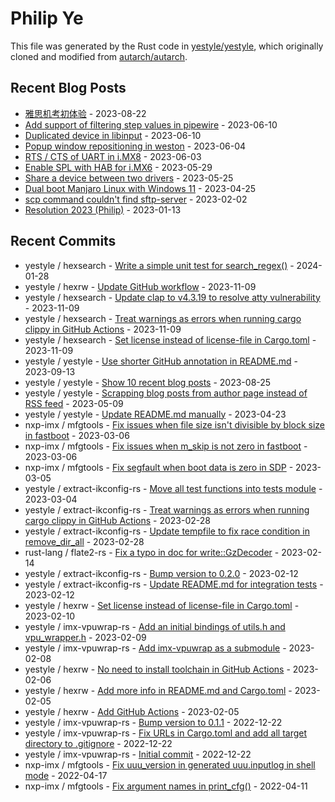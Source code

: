 
# Philip Ye

This file was generated by the Rust code in
[yestyle/yestyle](https://github.com/yestyle/yestyle), which originally cloned and modified from
[autarch/autarch](https://github.com/autarch/autarch).

## Recent Blog Posts

- [雅思机考初体验](https://blog.lancitou.net/first-computer-based-ielts/) - 2023-08-22
- [Add support of filtering step values in pipewire](https://blog.lancitou.net/add-support-of-filtering-step-values-in-pipewire/) - 2023-06-10
- [Duplicated device in libinput](https://blog.lancitou.net/duplicated-device-in-libinput/) - 2023-06-10
- [Popup window repositioning in weston](https://blog.lancitou.net/popup-window-repositioning-in-weston/) - 2023-06-04
- [RTS / CTS of UART in i.MX8](https://blog.lancitou.net/rts-cts-of-uart-in-imx8/) - 2023-06-03
- [Enable SPL with HAB for i.MX6](https://blog.lancitou.net/enable-spl-with-hab-for-imx6/) - 2023-05-29
- [Share a device between two drivers](https://blog.lancitou.net/share-a-device-between-two-drivers/) - 2023-05-25
- [Dual boot Manjaro Linux with Windows 11](https://blog.lancitou.net/dual-boot-manjaro-linux-with-windows-11/) - 2023-04-25
- [scp command couldn't find sftp-server](https://blog.lancitou.net/scp-command-couldnt-find-sftp-server/) - 2023-02-02
- [Resolution 2023 (Philip)](https://blog.lancitou.net/resolution-2023-philip/) - 2023-01-13


## Recent Commits

- yestyle / hexsearch - [Write a simple unit test for search_regex()](https://github.com/yestyle/hexsearch/commit/af7fe9659f45d01e2c9081c31bf6a8c031ba0285) - 2024-01-28
- yestyle / hexrw - [Update GitHub workflow](https://github.com/yestyle/hexrw/commit/69586a8ce6e332257d825dbaef346289a27c4a0d) - 2023-11-09
- yestyle / hexsearch - [Update clap to v4.3.19 to resolve atty vulnerability](https://github.com/yestyle/hexsearch/commit/cb4a2c060b8d70ce4b586f830feb993b4cff0c70) - 2023-11-09
- yestyle / hexsearch - [Treat warnings as errors when running cargo clippy in GitHub Actions](https://github.com/yestyle/hexsearch/commit/f92d687ae4f246208bca6a3b581d24563986e168) - 2023-11-09
- yestyle / hexsearch - [Set license instead of license-file in Cargo.toml](https://github.com/yestyle/hexsearch/commit/0be42d387e5b3d74beb717a2bf028829473519c6) - 2023-11-09
- yestyle / yestyle - [Use shorter GitHub annotation in README.md](https://github.com/yestyle/yestyle/commit/b9bbddf28d5fc37c65cfc485187c7bbff9de3000) - 2023-09-13
- yestyle / yestyle - [Show 10 recent blog posts](https://github.com/yestyle/yestyle/commit/9ee096c9cc946f3eee5e257ad5811cc39be8f3a9) - 2023-08-25
- yestyle / yestyle - [Scrapping blog posts from author page instead of RSS feed](https://github.com/yestyle/yestyle/commit/5e916f074c13724ed31788065ef8e36399275210) - 2023-05-09
- yestyle / yestyle - [Update README.md manually](https://github.com/yestyle/yestyle/commit/5881fb8f718a3d8c5f94738b5bfaaacfec7a7302) - 2023-04-23
- nxp-imx / mfgtools - [Fix issues when file size isn't divisible by block size in fastboot](https://github.com/nxp-imx/mfgtools/commit/8c52019d305895401a053d2f73cacfbd671ed24f) - 2023-03-06
- nxp-imx / mfgtools - [Fix issues when m_skip is not zero in fastboot](https://github.com/nxp-imx/mfgtools/commit/e995872533fe9ef156a65d1f3ea830b8083b22c3) - 2023-03-06
- nxp-imx / mfgtools - [Fix segfault when boot data is zero in SDP](https://github.com/nxp-imx/mfgtools/commit/a35cb8de99300b8a135caf95917b0782c2bede89) - 2023-03-05
- yestyle / extract-ikconfig-rs - [Move all test functions into tests module](https://github.com/yestyle/extract-ikconfig-rs/commit/3ed2015bd474f4d74f6917ca962eb5c61f57353e) - 2023-03-04
- yestyle / extract-ikconfig-rs - [Treat warnings as errors when running cargo clippy in GitHub Actions](https://github.com/yestyle/extract-ikconfig-rs/commit/58560dabc51a06fd82226151a4b34651882a51cb) - 2023-02-28
- yestyle / extract-ikconfig-rs - [Update tempfile to fix race condition in remove_dir_all](https://github.com/yestyle/extract-ikconfig-rs/commit/f8eb1e87cb7ba13082c1ceb3f5f0340babbd0ddd) - 2023-02-28
- rust-lang / flate2-rs - [Fix a typo in doc for write::GzDecoder](https://github.com/rust-lang/flate2-rs/commit/146b12cb9720e336ffaadad82f2b77020c1ab11a) - 2023-02-14
- yestyle / extract-ikconfig-rs - [Bump version to 0.2.0](https://github.com/yestyle/extract-ikconfig-rs/commit/1bace321d72afc7d91e3f082170b291cba22baf7) - 2023-02-12
- yestyle / extract-ikconfig-rs - [Update README.md for integration tests](https://github.com/yestyle/extract-ikconfig-rs/commit/fbc406ae346a53a14b2c1f41cdd263c1150bd4bf) - 2023-02-12
- yestyle / hexrw - [Set license instead of license-file in Cargo.toml](https://github.com/yestyle/hexrw/commit/cb041b93542f3d24cb1daf4bbcc6837cb034ccaf) - 2023-02-10
- yestyle / imx-vpuwrap-rs - [Add an initial bindings of utils.h and vpu_wrapper.h](https://github.com/yestyle/imx-vpuwrap-rs/commit/a3378fa0cf3da73b5e762e3d7bb867a7a834dafc) - 2023-02-09
- yestyle / imx-vpuwrap-rs - [Add imx-vpuwrap as a submodule](https://github.com/yestyle/imx-vpuwrap-rs/commit/745e0df51c02b0714c4ee591ab433978c240a600) - 2023-02-08
- yestyle / hexrw - [No need to install toolchain in GitHub Actions](https://github.com/yestyle/hexrw/commit/b31c78ee90bb5c5ea4231d12cf37ccf1c739ae47) - 2023-02-06
- yestyle / hexrw - [Add more info in README.md and Cargo.toml](https://github.com/yestyle/hexrw/commit/4fbf79cead21a96a63ab02e4f22c7aa85554d083) - 2023-02-05
- yestyle / hexrw - [Add GitHub Actions](https://github.com/yestyle/hexrw/commit/ef5e8b9b81652e2422404f58d2be96a15f346223) - 2023-02-05
- yestyle / imx-vpuwrap-rs - [Bump version to 0.1.1](https://github.com/yestyle/imx-vpuwrap-rs/commit/f48a03983d4f1900930ba65cc88dab0e6beea7f4) - 2022-12-22
- yestyle / imx-vpuwrap-rs - [Fix URLs in Cargo.toml and add all target directory to .gitignore](https://github.com/yestyle/imx-vpuwrap-rs/commit/17d648827f477d146c13ef8d1df1118ff04f9248) - 2022-12-22
- yestyle / imx-vpuwrap-rs - [Initial commit](https://github.com/yestyle/imx-vpuwrap-rs/commit/48058f5c08fc60c9dee0ba0485118a763ffd03cb) - 2022-12-22
- nxp-imx / mfgtools - [Fix uuu_version in generated uuu.inputlog in shell mode](https://github.com/nxp-imx/mfgtools/commit/1dc59a15bae7f52e70c8d5b7b790bcfd7960bdaa) - 2022-04-17
- nxp-imx / mfgtools - [Fix argument names in print_cfg()](https://github.com/nxp-imx/mfgtools/commit/f4578c351ed167aeafa3001e7042b2c0210155df) - 2022-04-11


